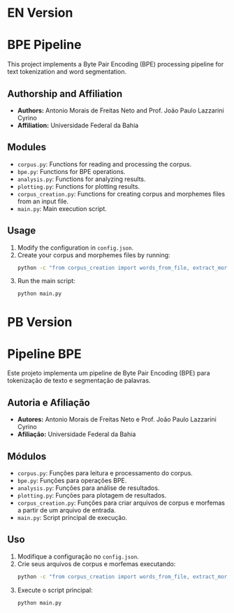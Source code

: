 # EN Version
# BPE Pipeline 

This project implements a Byte Pair Encoding (BPE) processing pipeline for text tokenization and word segmentation.

## Authorship and Affiliation

- **Authors:** Antonio Morais de Freitas Neto and Prof. João Paulo Lazzarini Cyrino
- **Affiliation:** Universidade Federal da Bahia


## Modules

- `corpus.py`: Functions for reading and processing the corpus.
- `bpe.py`: Functions for BPE operations.
- `analysis.py`: Functions for analyzing results.
- `plotting.py`: Functions for plotting results.
- `corpus_creation.py`: Functions for creating corpus and morphemes files from an input file.
- `main.py`: Main execution script.

## Usage

1. Modify the configuration in `config.json`.
2. Create your corpus and morphemes files by running:
    ```bash
    python -c "from corpus_creation import words_from_file, extract_morphemes_from_file; words_from_file('input_file.txt'); extract_morphemes_from_file('input_file.txt')"
    ```
3. Run the main script:
    ```bash
    python main.py
    ```

# PB Version

# Pipeline BPE 
Este projeto implementa um pipeline de Byte Pair Encoding (BPE) para tokenização de texto e segmentação de palavras.

## Autoria e Afiliação

- **Autores:** Antonio Morais de Freitas Neto e Prof. João Paulo Lazzarini Cyrino
- **Afiliação:** Universidade Federal da Bahia

## Módulos

- `corpus.py`: Funções para leitura e processamento do corpus.
- `bpe.py`: Funções para operações BPE.
- `analysis.py`: Funções para análise de resultados.
- `plotting.py`: Funções para plotagem de resultados.
- `corpus_creation.py`: Funções para criar arquivos de corpus e morfemas a partir de um arquivo de entrada.
- `main.py`: Script principal de execução.

## Uso

1. Modifique a configuração no `config.json`.
2. Crie seus arquivos de corpus e morfemas executando:
    ```bash
    python -c "from corpus_creation import words_from_file, extract_morphemes_from_file; words_from_file('input_file.txt'); extract_morphemes_from_file('input_file.txt')"
    ```
3. Execute o script principal:
    ```bash
    python main.py
    ```

